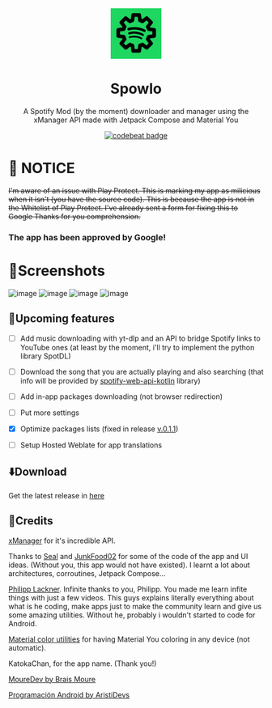 <div align="center">
<img src="assets/Spowlo_Icon.svg" alt="spotify" width="100" height="100"/>
</div>

<h1 align="center">Spowlo</h1>

<div align="center">
  
A Spotify Mod (by the moment) downloader and manager using the xManager API made with Jetpack Compose and Material You

</div>

<div align="center">

[![codebeat badge](https://codebeat.co/badges/a5629b9c-8767-45ad-b1f2-01be913f38ff)](https://codebeat.co/projects/github-com-bobbyesp-spowlo-master)

</div>

# 📣 NOTICE
~~I'm aware of an issue with Play Protect. This is marking my app as milicious when it isn't (you have the source code).
This is because the app is not in the Whitelist of Play Protect. I've already sent a form for fixing this to Google
Thanks for you comprehension.~~ 

### The app has been approved by Google!

# 📸Screenshots

<div>
  <img width="300" alt="image" src="https://user-images.githubusercontent.com/60316747/200408288-f6324fa8-fa72-4302-b550-607f4911fdbb.png">
  <img width="300" alt="image" src="https://user-images.githubusercontent.com/60316747/200409141-be128971-6780-4674-9887-1f6837e07d45.png">
  <img width="300" alt="image" src="https://user-images.githubusercontent.com/60316747/200409283-2ca36c17-3f2f-422c-a3c7-13af9a3907b8.png">
  <img width="300" alt="image" src="https://user-images.githubusercontent.com/60316747/200409352-114ff757-41b1-420b-85c9-86845f866928.png">

</div>

## 🔮Upcoming features
- [ ] Add music downloading with yt-dlp and an API to bridge Spotify links to YouTube ones (at least by the moment, i'll try to implement the python library SpotDL)
- [ ] Download the song that you are actually playing and also searching (that info will be provided by [spotify-web-api-kotlin](https://github.com/adamint/spotify-web-api-kotlin) library)
- [ ] Add in-app packages downloading (not browser redirection)
- [ ] Put more settings
- [x] Optimize packages lists (fixed in release [v.0.1.1](https://github.com/BobbyESP/Spowlo/releases/tag/v0.1.1)) 
- [ ] Setup Hosted Weblate for app translations


## ⬇️Download
Get the latest release in [here](https://github.com/BobbyESP/Spowlo/releases)

## 📖Credits

[xManager](https://github.com/xManager-v2) for it's incredible API.

Thanks to [Seal](https://github.com/JunkFood02/Seal) and [JunkFood02](https://github.com/JunkFood02) for some of the code of the app and UI ideas. (Without you, this app would not have existed). I learnt a lot about architectures, corroutines, Jetpack Compose...

[Philipp Lackner](https://www.youtube.com/c/PhilippLackner). Infinite thanks to you, Philipp. You made me learn infite things with just a few videos. This guys explains literally everything about what is he coding, make apps just to make the community learn and give us some amazing utilities. Without he, probably i wouldn't started to code for Android. 

[Material color utilities](https://github.com/material-foundation/material-color-utilities) for having Material You coloring in any device (not automatic).

KatokaChan, for the app name. (Thank you!)

[MoureDev by Brais Moure](https://www.youtube.com/c/MouredevApps)

[Programación Android by AristiDevs](https://www.youtube.com/c/AristiDevs)


